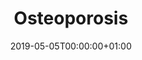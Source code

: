 ---
date: "2019-05-05T00:00:00+01:00"
draft: false
linktitle: Osteoporosis
menu:
  Orthopaedic Notes:
    parent: Basic science
    weight: 2
title: Osteoporosis
toc: true
type: docs
weight: 1
---